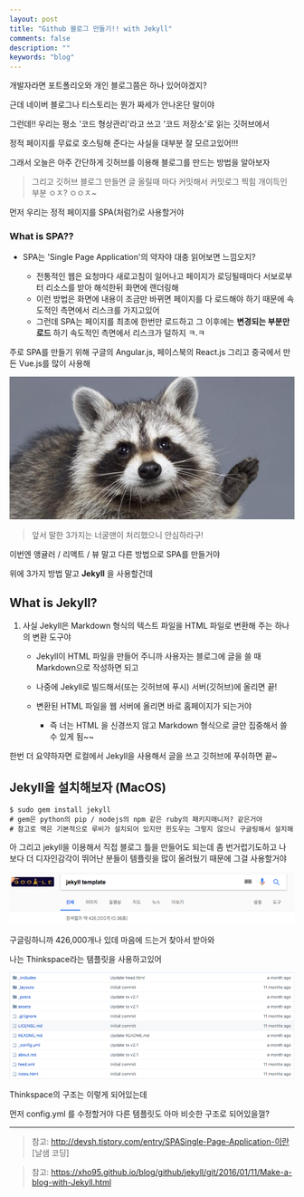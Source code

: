 ```yaml
---
layout: post
title: "Github 블로그 만들기!! with Jekyll"
comments: false
description: ""
keywords: "blog"
---
```



개발자라면 포트폴리오와 개인 블로그쯤은 하나 있어야겠지?

근데 네이버 블로그나 티스토리는 뭔가 짜세가 안나온단 말이야



그런데!! 우리는 평소 '코드 형상관리'라고 쓰고 '코드 저장소'로 읽는 깃허브에서

정적 페이지를 무료로 호스팅해 준다는 사실을 대부분 잘 모르고있어!!!

그래서 오늘은 아주 간단하게 깃허브를 이용해 블로그를 만드는 방법을 알아보자

> 그리고 깃허브 블로그 만들면 글 올릴때 마다 커밋해서 커밋로그 찍힘 개이득인부분 ㅇㅈ? ㅇㅇㅈ~

먼저 우리는 정적 페이지를 SPA(처럼?)로 사용할거야

### What is SPA??

- SPA는 'Single Page Application'의 약자야 대충 읽어보면 느낌오지?

  - 전통적인 웹은 요청마다 새로고침이 일어나고 페이지가 로딩될때마다 서보로부터 리소스를 받아 해석한뒤 화면에 랜더링해
  - 이런 방법은 화면에 내용이 조금만 바뀌면 페이지를 다 로드해야 하기 때문에 속도적인 측면에서 리스크를 가지고있어
  - 그런데 SPA는 페이지를 최초에 한번만 로드하고 그 이후에는 **변경되는 부분만 로드** 하기 속도적인 측면에서 리스크가 덜하지 ㅋ.ㅋ

주로 SPA를 만들기 위해 구글의 Angular.js, 페이스북의 React.js 그리고 중국에서 만든 Vue.js를 많이 사용해

![raccoonman](/images/github_jekyll/raccoonman.jpg)

> 앞서 말한 3가지는 너굴맨이 처리했으니 안심하라구!


이번엔 앵귤러 / 리액트 / 뷰 말고 다른 방법으로 SPA를 만들거야

위에 3가지 방법 말고 **Jekyll** 을 사용할건데


## What is Jekyll?

 1. 사실 Jekyll은 Markdown 형식의 텍스트 파일을 HTML 파일로 변환해 주는 하나의 변환 도구야

    - Jekyll이 HTML 파일을 만들어 주니까 사용자는 블로그에 글을 쓸 때 Markdown으로 작성하면 되고

    - 나중에 Jekyll로 빌드해서(또는 깃허브에 푸시) 서버(깃허브)에 올리면 끝!

    - 변환된 HTML 파일을 웹 서버에 올리면 바로 홈페이지가 되는거야

      - 즉 너는 HTML 을 신경쓰지 않고 Markdown 형식으로 글만 집중해서 쓸 수 있게 됨~~

한번 더 요약하자면 로컬에서 Jekyll을 사용해서 글을 쓰고 깃허브에 푸쉬하면 끝~




## Jekyll을 설치해보자 (MacOS)

```shell
$ sudo gem install jekyll
# gem은 python의 pip / nodejs의 npm 같은 ruby의 패키지매니저? 같은거야
# 참고로 맥은 기본적으로 루비가 설치되어 있지만 윈도우는 그렇지 않으니 구글링해서 설치해
```

아 그리고 jekyll을 이용해서 직접 블로그 틀을 만들어도 되는데 좀 번거럽기도하고
나 보다 더 디자인감각이 뛰어난 분들이 템플릿을 많이 올려뒀기 때문에 그걸 사용할거야

![google](/images/github_jekyll/google.png)

구글링하니까 426,000개나 있데 마음에 드는거 찾아서 받아와

나는 Thinkspace라는 템플릿을 사용하고있어

![Thinkspace-1](/images/github_jekyll/thinkspace-1.png)

Thinkspace의 구조는 이렇게 되어있는데

먼저 config.yml 를 수정할거야 다른 템플릿도 아마 비슷한 구조로 되어있을껄?















***
> 참고: http://devsh.tistory.com/entry/SPASingle-Page-Application-이란 [날샘 코딩]

> 참고: https://xho95.github.io/blog/github/jekyll/git/2016/01/11/Make-a-blog-with-Jekyll.html
